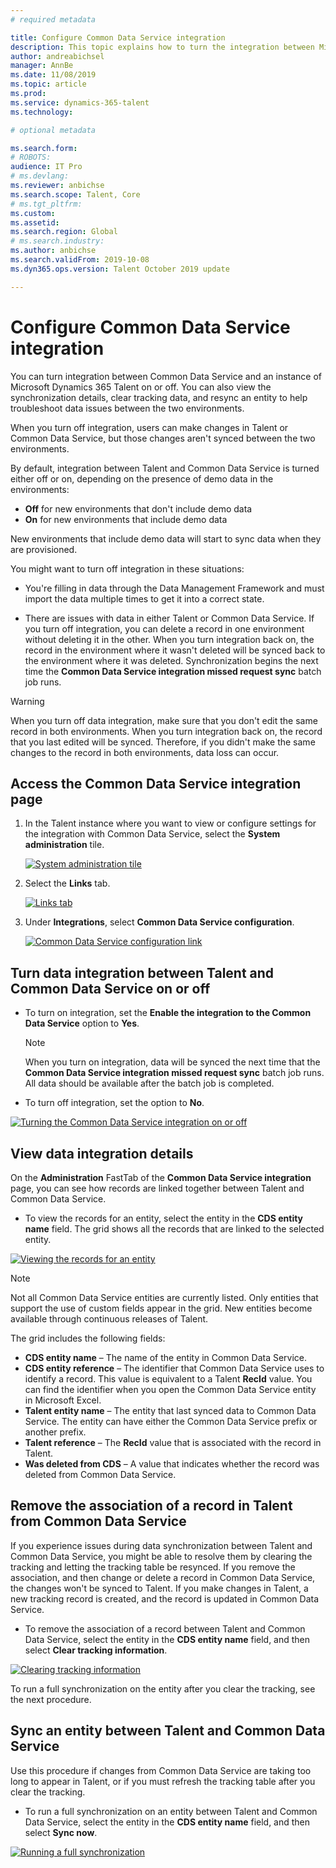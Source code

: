 ```yaml
---
# required metadata

title: Configure Common Data Service integration 
description: This topic explains how to turn the integration between Microsoft Dynamics 365 Talent and Common Data Service on and off.
author: andreabichsel
manager: AnnBe
ms.date: 11/08/2019
ms.topic: article
ms.prod: 
ms.service: dynamics-365-talent
ms.technology: 

# optional metadata

ms.search.form: 
# ROBOTS: 
audience: IT Pro
# ms.devlang: 
ms.reviewer: anbichse
ms.search.scope: Talent, Core
# ms.tgt_pltfrm: 
ms.custom: 
ms.assetid: 
ms.search.region: Global
# ms.search.industry: 
ms.author: anbichse
ms.search.validFrom: 2019-10-08
ms.dyn365.ops.version: Talent October 2019 update

---
```


# Configure Common Data Service integration

You can turn integration between Common Data Service and an instance of Microsoft Dynamics 365 Talent on or off. You can also view the synchronization details, clear tracking data, and resync an entity to help troubleshoot data issues between the two environments.

When you turn off integration, users can make changes in Talent or Common Data Service, but those changes aren't synced between the two environments.

By default, integration between Talent and Common Data Service is turned either off or on, depending on the presence of demo data in the environments:

- **Off** for new environments that don't include demo data
- **On** for new environments that include demo data

New environments that include demo data will start to sync data when they are provisioned.

You might want to turn off integration in these situations:

- You're filling in data through the Data Management Framework and must import the data multiple times to get it into a correct state.

- There are issues with data in either Talent or Common Data Service. If you turn off integration, you can delete a record in one environment without deleting it in the other. When you turn integration back on, the record in the environment where it wasn't deleted will be synced back to the environment where it was deleted. Synchronization begins the next time the **Common Data Service integration missed request sync** batch job runs.

> [!WARNING]
> When you turn off data integration, make sure that you don't edit the same record in both environments. When you turn integration back on, the record that you last edited will be synced. Therefore, if you didn't make the same changes to the record in both environments, data loss can occur.

## Access the Common Data Service integration page

1. In the Talent instance where you want to view or configure settings for the integration with Common Data Service, select the **System administration** tile.

    [![System administration tile](./media/hr-select-system-administration.png)](./media/hr-select-system-administration.png)

2. Select the **Links** tab.

    [![Links tab](./media/hr-system-administration-links.png)](./media/hr-system-administration-links.png)

3. Under **Integrations**, select **Common Data Service configuration**.

    [![Common Data Service configuration link](./media/hr-select-common-data-service-configuration.png)](./media/hr-select-common-data-service-configuration.png)

## Turn data integration between Talent and Common Data Service on or off

- To turn on integration, set the **Enable the integration to the Common Data Service** option to **Yes**.

    > [!NOTE]
    > When you turn on integration, data will be synced the next time that the **Common Data Service integration missed request sync** batch job runs. All data should be available after the batch job is completed.

- To turn off integration, set the option to **No**.

[![Turning the Common Data Service integration on or off](./media/hr-enable-or-disable-common-data-service-integration.png)](./media/hr-enable-or-disable-common-data-service-integration.png)

## View data integration details

On the **Administration** FastTab of the **Common Data Service integration** page, you can see how records are linked together between Talent and Common Data Service.

- To view the records for an entity, select the entity in the **CDS entity name** field. The grid shows all the records that are linked to the selected entity.

[![Viewing the records for an entity](./media/hr-common-data-service-configuration-view-entity.png)](./media/hr-common-data-service-configuration-view-entity.png)

> [!NOTE]
> Not all Common Data Service entities are currently listed. Only entities that support the use of custom fields appear in the grid. New entities become available through continuous releases of Talent.

The grid includes the following fields:

- **CDS entity name** – The name of the entity in Common Data Service.
- **CDS entity reference** – The identifier that Common Data Service uses to identify a record. This value is equivalent to a Talent **RecId** value. You can find the identifier when you open the Common Data Service entity in Microsoft Excel.
- **Talent entity name** – The entity that last synced data to Common Data Service. The entity can have either the Common Data Service prefix or another prefix.
- **Talent reference** – The **RecId** value that is associated with the record in Talent.
- **Was deleted from CDS** – A value that indicates whether the record was deleted from Common Data Service.

## Remove the association of a record in Talent from Common Data Service

If you experience issues during data synchronization between Talent and Common Data Service, you might be able to resolve them by clearing the tracking and letting the tracking table be resynced. If you remove the association, and then change or delete a record in Common Data Service, the changes won't be synced to Talent. If you make changes in Talent, a new tracking record is created, and the record is updated in Common Data Service.

- To remove the association of a record between Talent and Common Data Service, select the entity in the **CDS entity name** field, and then select **Clear tracking information**.

[![Clearing tracking information](./media/hr-common-data-service-configuration-clear-tracking.png)](./media/hr-common-data-service-configuration-clear-tracking.png)

To run a full synchronization on the entity after you clear the tracking, see the next procedure.

## Sync an entity between Talent and Common Data Service

Use this procedure if changes from Common Data Service are taking too long to appear in Talent, or if you must refresh the tracking table after you clear the tracking.

- To run a full synchronization on an entity between Talent and Common Data Service, select the entity in the **CDS entity name** field, and then select **Sync now**.

[![Running a full synchronization](./media/hr-common-data-service-configuration-sync-now.png)](./media/hr-common-data-service-configuration-sync-now.png)
